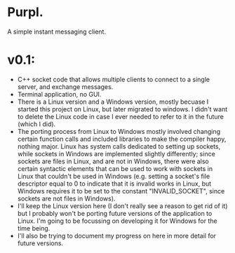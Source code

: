 # Purpl.
A simple instant messaging client.

# v0.1:
 - C++ socket code that allows multiple clients to connect to a single server, and exchange messages.
 - Terminal application, no GUI.
 - There is a Linux version and a Windows version, mostly becuase I started this project on Linux, but later migrated to windows. I didn't want to delete the Linux code in case I ever needed to refer to it in the future (which I did).
 - The porting process from Linux to Windows mostly involved changing certain function calls and included libraries to make the compiler happy, nothing major. Linux has system calls dedicated to setting up sockets, while sockets in Windows are implemented slightly differently; since sockets are files in Linux, and are not in Windows, there were also certain syntactic elements that can be used to work with sockets in Linux that couldn't be used in Windows (e.g. setting a socket's file descriptor equal to 0 to indicate that it is invalid works in Linux, but Windows requires it to be set to the constant "INVALID_SOCKET", since sockets are not files in Windows).
 - I'll keep the Linux version here (I don't really see a reason to get rid of it) but I probably won't be porting future versions of the application to Linux. I'm going to be focussing on developing it for Windows for the time being.
 - I'll also be trying to document my progress on here in more detail for future versions.
